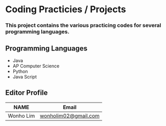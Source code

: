 # Coding **Practicies / Projects**

### This project contains the various practicing codes for several programming languages.

## Programming Languages
* Java
 * AP Computer Science
* Python 
* Java Script

## Editor Profile
<!-- Tables -->
| NAME      | Email                |
| --------- | -------------------- |
| Wonho Lim | wonholim02@gmail.com |
